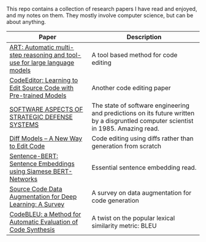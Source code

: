 This repo contains a collection of research papers I have read and enjoyed, and my notes on them. They mostly involve computer science, but can be about anything. 

| Paper | Description |
|-------| ------------|
| [ART: Automatic multi-step reasoning and tool-use for large language models](https://arxiv.org/abs/2303.09014) | A tool based method for code editing |
| [CodeEditor: Learning to Edit Source Code with Pre-trained Models](https://arxiv.org/pdf/2210.17040.pdf) | Another code editing paper |
|[SOFTWARE ASPECTS OF STRATEGIC DEFENSE SYSTEMS](https://dl.acm.org/doi/pdf/10.1145/214956.214961 ) | The state of software engineering and predictions on its future written by a disgruntled computer scientist in 1985. Amazing read. |
|[Diff Models – A New Way to Edit Code](https://carper.ai/diff-models-a-new-way-to-edit-code/) | Code editing using diffs rather than generation from scratch | 
| [Sentence-BERT: Sentence Embeddings using Siamese BERT-Networks](https://arxiv.org/abs/1908.10084)| Essential sentence embedding read. |
|[Source Code Data Augmentation for Deep Learning: A Survey](https://arxiv.org/pdf/2305.19915.pdf) | A survey on data augmentation for code generation |
| [CodeBLEU: a Method for Automatic Evaluation of Code Synthesis](https://arxiv.org/abs/2009.10297 ) | A twist on the popular lexical similarity metric: BLEU |

